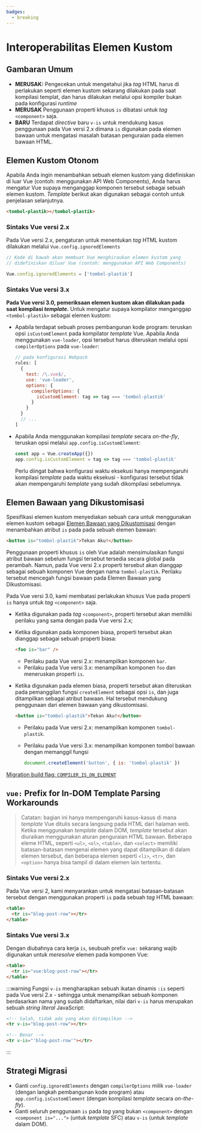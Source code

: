 ```yaml
---
badges:
  - breaking
---
```


# Interoperabilitas Elemen Kustom <MigrationBadges :badges="$frontmatter.badges" />

## Gambaran Umum

- **MERUSAK:** Pengecekan untuk mengetahui jika _tag_ HTML harus di perlakukan seperti elemen kustom sekarang dilakukan pada saat kompilasi templat, dan harus dilakukan melalui opsi kompiler bukan pada konfigurasi _runtime_
- **MERUSAK** Penggunaan properti khusus `is` dibatasi untuk _tag_ `<component>` saja.
- **BARU** Terdapat _directive_ baru `v-is` untuk mendukung kasus penggunaan pada Vue versi 2.x dimana `is` digunakan pada elemen bawaan untuk mengatasi masalah batasan penguraian pada elemen bawaan HTML.

## Elemen Kustom Otonom

Apabila Anda ingin menambahkan sebuah elemen kustom yang didefiniskan di luar Vue (contoh: menggunakan API Web Components), Anda harus mengatur Vue supaya menganggap komponen tersebut sebagai sebuah elemen kustom. _Template_ berikut akan digunakan sebagai contoh untuk penjelasan selanjutnya.

```html
<tombol-plastik></tombol-plastik>
```

### Sintaks Vue versi 2.x

Pada Vue versi 2.x, pengaturan untuk menentukan _tag_ HTML kustom dilakukan melalui `Vue.config.ignoredElements`

```js
// Kode di bawah akan membuat Vue menghiraukan elemen kustom yang
// didefiniskan diluar Vue (contoh: menggunakan API Web Components)

Vue.config.ignoredElements = ['tombol-plastik']
```

### Sintaks Vue versi 3.x

**Pada Vue versi 3.0, pemeriksaan elemen kustom akan dilakukan pada saat kompilasi _template_.** Untuk mengatur supaya kompilator menganggap `<tombol-plastik>` sebagai elemen kustom:

- Apabila terdapat sebuah proses pembangunan kode program: teruskan opsi `isCustomElement` pada kompilator _template_ Vue. Apabila Anda menggunakan `vue-loader`, opsi tersebut harus diteruskan melalui opsi `compilerOptions` pada `vue-loader`:

  ```js
  // pada konfigurasi Webpack
  rules: [
    {
      test: /\.vue$/,
      use: 'vue-loader',
      options: {
        compilerOptions: {
          isCustomElement: tag => tag === 'tombol-plastik'
        }
      }
    }
    // ...
  ]
  ```

- Apabila Anda menggunakan kompilasi _template_ secara _on-the-fly_, teruskan opsi melalui `app.config.isCustomElement`:

  ```js
  const app = Vue.createApp({})
  app.config.isCustomElement = tag => tag === 'tombol-plastik'
  ```

  Perlu diingat bahwa konfigurasi waktu eksekusi hanya mempengaruhi kompilasi _template_ pada waktu eksekusi - konfigurasi tersebut tidak akan mempengaruhi _template_ yang sudah dikompilasi sebelumnya.

## Elemen Bawaan yang Dikustomisasi

Spesifikasi elemen kustom menyediakan sebuah cara untuk menggunakan elemen kustom sebagai [Elemen Bawaan yang Dikustomisasi](https://html.spec.whatwg.org/multipage/custom-elements.html#custom-elements-customized-builtin-example) dengan menambahkan atribut `is` pada pada sebuah elemen bawaan:

```html
<button is="tombol-plastik">Tekan Aku!</button>
```

Penggunaan properti khusus `is` oleh Vue adalah mensimulasikan fungsi atribut bawaan sebelum fungsi tersebut tersedia secara global pada perambah. Namun, pada Vue versi 2.x properti tersebut akan dianggap sebagai sebuah komponen Vue dengan nama `tombol-plastik`. Perilaku tersebut mencegah fungsi bawaan pada Elemen Bawaan yang Dikustomisasi.

Pada Vue versi 3.0, kami membatasi perlakukan khusus Vue pada properti `is` hanya untuk _tag_ `<component>` saja.

- Ketika digunakan pada _tag_ `<component>`, properti tersebut akan memiliki perilaku yang sama dengan pada Vue versi 2.x;
- Ketika digunakan pada komponen biasa, properti tersebut akan dianggap sebagai sebuah properti biasa:

  ```html
  <foo is="bar" />
  ```

  - Perilaku pada Vue versi 2.x: menampilkan komponen `bar`.
  - Perilaku pada Vue versi 3.x: menampilkan komponen `foo` dan meneruskan properti `is`.

- Ketika digunakan pada elemen biasa, properti tersebut akan diteruskan pada pemanggilan fungsi `createElement` sebagai opsi `is`, dan juga ditampilkan sebagai atribut bawaan. Hal tersebut mendukung penggunaan dari elemen bawaan yang dikustomisasi.

  ```html
  <button is="tombol-plastik">Tekan Aku!</button>
  ```

  - Perilaku pada Vue versi 2.x: menampilkan komponen `tombol-plastik`.
  - Perilaku pada Vue versi 3.x: menampilkan komponen tombol bawaan dengan memanggil fungsi

    ```js
    document.createElement('button', { is: 'tombol-plastik' })
    ```

[Migration build flag: `COMPILER_IS_ON_ELEMENT`](migration-build.html#compat-configuration)

## `vue:` Prefix for In-DOM Template Parsing Workarounds

> Catatan: bagian ini hanya mempengaruhi kasus-kasus di mana _template_ Vue ditulis secara langsung pada HTML dari halaman web.
> Ketika menggunakan _template_ dalam DOM, _template_ tersebut akan diuraikan menggunakan aturan penguraian HTML bawaan. Beberapa eleme HTML, seperti `<ul>`, `<ol>`, `<table>`, dan `<select>` memiliki batasan-batasan mengenai elemen yang dapat ditampilkan di dalam elemen tersebut, dan beberapa elemen seperti `<li>`, `<tr>`, dan `<option>` hanya bisa tampil di dalam elemen lain tertentu.

### Sintaks Vue versi 2.x

Pada Vue versi 2, kami menyarankan untuk mengatasi batasan-batasan tersebut dengan menggunakan properti `is` pada sebuah _tag_ HTML bawaan:

```html
<table>
  <tr is="blog-post-row"></tr>
</table>
```

### Sintaks Vue versi 3.x

Dengan diubahnya cara kerja `is`, seubuah prefix `vue:` sekarang wajib digunakan untuk _meresolve_ elemen pada komponen Vue:

```html
<table>
  <tr is="vue:blog-post-row"></tr>
</table>
```

:::warning
Fungsi `v-is` mengharapkan sebuah ikatan dinamis `:is` seperti pada Vue versi 2.x - sehingga untuk menampilkan sebuah komponen berdasarkan nama yang sudah didaftarkan, nilai dari `v-is` harus merupakan sebuah _string literal_ JavaScript:

```html
<!-- Salah, tidak ada yang akan ditampilkan -->
<tr v-is="blog-post-row"></tr>

<!-- Benar -->
<tr v-is="'blog-post-row'"></tr>
```

:::

## Strategi Migrasi

- Ganti `config.ignoredElements` dengan `compilerOptions` milik `vue-loader` (dengan langkah pembangunan kode program) atau `app.config.isCustomElement` (dengan kompilasi _template_ secara _on-the-fly_).
- Ganti seluruh penggunaan `is` pada _tag_ yang bukan `<component>` dengan `<component is="...">` (untuk _template_ SFC) atau `v-is` (untuk _template_ dalam DOM).